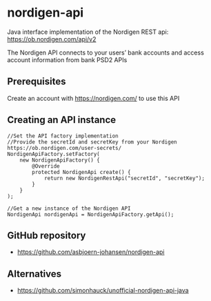 # nordigen-api

Java interface implementation of the Nordigen REST api: https://ob.nordigen.com/api/v2

The Nordigen API connects to your users’ bank accounts and access account information from bank PSD2 APIs

## Prerequisites

Create an account with https://nordigen.com/ to use this API

## Creating an API instance
```    
//Set the API factory implementation
//Provide the secretId and secretKey from your Nordigen https://ob.nordigen.com/user-secrets/
NordigenApiFactory.setFactory(
    new NordigenApiFactory() {
        @Override
        protected NordigenApi create() {
            return new NordigenRestApi("secretId", "secretKey");
        }
    }
);

//Get a new instance of the Nordigen API
NordigenApi nordigenApi = NordigenApiFactory.getApi();
```
## GitHub repository
* https://github.com/asbjoern-johansen/nordigen-api

## Alternatives
* https://github.com/simonhauck/unofficial-nordigen-api-java
